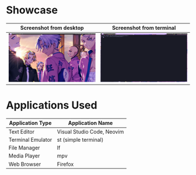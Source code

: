 # Showcase
| Screenshot from desktop | Screenshot from terminal | 
| -------- | -------- | 
| ![My Desktop on 9th Jun 2024](assets/2024-06-09-061717905255.png) |  ![Screenshot from terminal](assets/2024-06-09-071717906361.png) |

# Applications Used
| Application Type      | Application Name                     |
|-----------------------|--------------------------------------|
| Text Editor           | Visual Studio Code, Neovim           |
| Terminal Emulator     | st (simple terminal)                 |
| File Manager          | lf                                   |
| Media Player          | mpv                                  |
| Web Browser           | Firefox                              |
